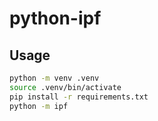 # python-ipf

## Usage

```bash
python -m venv .venv
source .venv/bin/activate
pip install -r requirements.txt
python -m ipf
```
